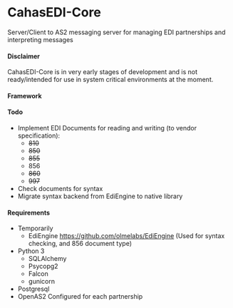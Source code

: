 # CahasEDI-Core

Server/Client to AS2 messaging server for managing EDI partnerships and interpreting messages

#### Disclaimer

CahasEDI-Core is in very early stages of development and is not ready/intended for use in system critical environments at the moment.

#### Framework

#### Todo

* Implement EDI Documents for reading and writing (to vendor specification):
    * ~~810~~
    * ~~850~~
    * ~~855~~
    * 856
    * ~~860~~
    * ~~997~~
* Check documents for syntax
* Migrate syntax backend from EdiEngine to native library
#### Requirements
* Temporarily
    * EdiEngine https://github.com/olmelabs/EdiEngine (Used for syntax checking, and 856 document type)
* Python 3
    * SQLAlchemy
    * Psycopg2
    * Falcon
    * gunicorn
* Postgresql
* OpenAS2 Configured for each partnership
